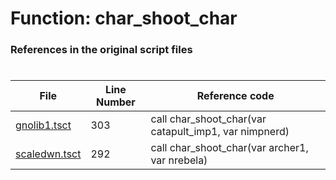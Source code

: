 # Function: char_shoot_char
### References in the original script files

#

| File | Line Number | Reference code |
| --- | --- | --- |
| [gnolib1.tsct](../../../out/gnolib1.tsct#L303) | 303 | call char_shoot_char(var catapult_imp1, var nimpnerd) |
| [scaledwn.tsct](../../../out/scaledwn.tsct#L292) | 292 | call char_shoot_char(var archer1, var nrebela) |
